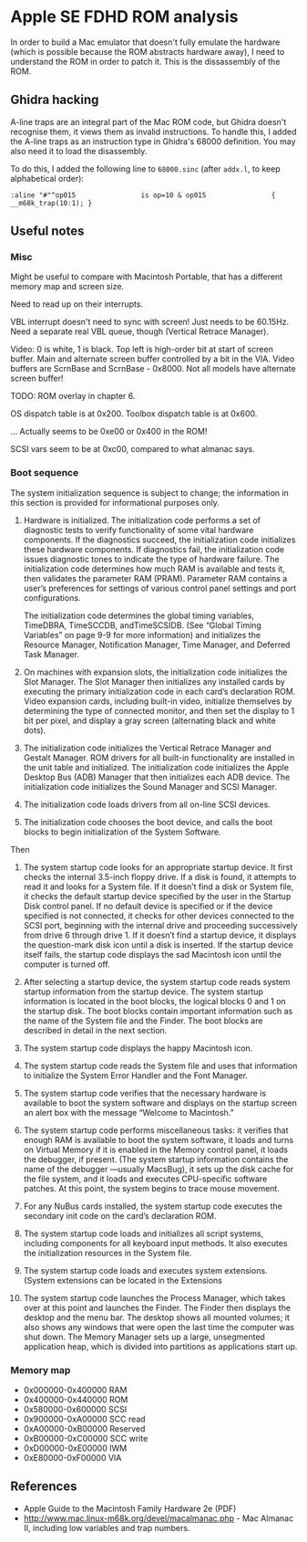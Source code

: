# Apple SE FDHD ROM analysis

In order to build a Mac emulator that doesn't fully emulate the
hardware (which is possible because the ROM abstracts hardware away),
I need to understand the ROM in order to patch it. This is the
dissassembly of the ROM.

## Ghidra hacking

A-line traps are an integral part of the Mac ROM code, but Ghidra
doesn't recognise them, it views them as invalid instructions. To
handle this, I added the A-line traps as an instruction type in
Ghidra's 68000 definition. You may also need it to load the
disassembly.

To do this, I added the following line to `68000.sinc` (after
`addx.l`, to keep alphabetical order):

```
:aline "#"^op015                is op=10 & op015                { __m68k_trap(10:1); }
```

## Useful notes

### Misc

Might be useful to compare with Macintosh Portable, that has a
different memory map and screen size.

Need to read up on their interrupts.

VBL interrupt doesn't need to sync with screen! Just needs to be
60.15Hz. Need a separate real VBL queue, though (Vertical Retrace
Manager).

Video: 0 is white, 1 is black. Top left is high-order bit at start of
screen buffer. Main and alternate screen buffer controlled by a bit in
the VIA. Video buffers are ScrnBase and ScrnBase - 0x8000. Not all
models have alternate screen buffer!

TODO: ROM overlay in chapter 6.

OS dispatch table is at 0x200.
Toolbox dispatch table is at 0x600.

... Actually seems to be 0xe00 or 0x400 in the ROM!

SCSI vars seem to be at 0xc00, compared to what almanac says.

### Boot sequence

The system initialization sequence is subject to change; the
information in this section is provided for informational purposes
only.

1. Hardware is initialized. The initialization code performs a set of
   diagnostic tests to verify functionality of some vital hardware
   components. If the diagnostics succeed, the initialization code
   initializes these hardware components. If diagnostics fail, the
   initialization code issues diagnostic tones to indicate the type of
   hardware failure. The initialization code determines how much RAM
   is available and tests it, then validates the parameter RAM
   (PRAM). Parameter RAM contains a user’s preferences for settings of
   various control panel settings and port configurations.

   The initialization code determines the global timing variables,
   TimeDBRA, TimeSCCDB, andTimeSCSIDB. (See “Global Timing Variables”
   on page 9-9 for more information) and initializes the Resource
   Manager, Notification Manager, Time Manager, and Deferred Task
   Manager.

2. On machines with expansion slots, the initialization code
   initializes the Slot Manager. The Slot Manager then initializes any
   installed cards by executing the primary initialization code in
   each card’s declaration ROM. Video expansion cards, including
   built-in video, initialize themselves by determining the type of
   connected monitor, and then set the display to 1 bit per pixel, and
   display a gray screen (alternating black and white dots).

3. The initialization code initializes the Vertical Retrace Manager
   and Gestalt Manager. ROM drivers for all built-in functionality are
   installed in the unit table and initialized. The initialization
   code initializes the Apple Desktop Bus (ADB) Manager that then
   initializes each ADB device. The initialization code initializes
   the Sound Manager and SCSI Manager.

4. The initialization code loads drivers from all on-line SCSI
   devices.

5. The initialization code chooses the boot device, and calls the boot
   blocks to begin initialization of the System Software.

Then

1. The system startup code looks for an appropriate startup device. It
   first checks the internal 3.5-inch floppy drive. If a disk is
   found, it attempts to read it and looks for a System file. If it
   doesn’t find a disk or System file, it checks the default startup
   device specified by the user in the Startup Disk control panel. If
   no default device is specified or if the device specified is not
   connected, it checks for other devices connected to the SCSI port,
   beginning with the internal drive and proceeding successively from
   drive 6 through drive 1. If it doesn’t find a startup device, it
   displays the question-mark disk icon until a disk is inserted. If
   the startup device itself fails, the startup code displays the sad
   Macintosh icon until the computer is turned off.

2. After selecting a startup device, the system startup code reads
   system startup information from the startup device. The system
   startup information is located in the boot blocks, the logical
   blocks 0 and 1 on the startup disk. The boot blocks contain
   important information such as the name of the System file and the
   Finder. The boot blocks are described in detail in the next
   section.

3. The system startup code displays the happy Macintosh icon.

4. The system startup code reads the System file and uses that
   information to initialize the System Error Handler and the Font
   Manager.

5. The system startup code verifies that the necessary hardware is
   available to boot the system software and displays on the startup
   screen an alert box with the message “Welcome to Macintosh.”

6. The system startup code performs miscellaneous tasks: it verifies
   that enough RAM is available to boot the system software, it loads
   and turns on Virtual Memory if it is enabled in the Memory control
   panel, it loads the debugger, if present. (The system startup
   information contains the name of the debugger —usually MacsBug), it
   sets up the disk cache for the file system, and it loads and
   executes CPU-specific software patches. At this point, the system
   begins to trace mouse movement.

7. For any NuBus cards installed, the system startup code executes the
   secondary init code on the card’s declaration ROM.

8. The system startup code loads and initializes all script systems,
   including components for all keyboard input methods. It also
   executes the initialization resources in the System file.

9. The system startup code loads and executes system
   extensions. (System extensions can be located in the Extensions

10. The system startup code launches the Process Manager, which takes
    over at this point and launches the Finder. The Finder then
    displays the desktop and the menu bar. The desktop shows all
    mounted volumes; it also shows any windows that were open the last
    time the computer was shut down. The Memory Manager sets up a
    large, unsegmented application heap, which is divided into
    partitions as applications start up.

### Memory map

 * 0x000000-0x400000 RAM
 * 0x400000-0x440000 ROM
 * 0x580000-0x600000 SCSI
 * 0x900000-0xA00000 SCC read
 * 0xA00000-0xB00000 Reserved
 * 0xB00000-0xC00000 SCC write
 * 0xD00000-0xE00000 IWM
 * 0xE80000-0xF00000 VIA

## References

 * Apple Guide to the Macintosh Family Hardware 2e (PDF)
 * http://www.mac.linux-m68k.org/devel/macalmanac.php - Mac Almanac
   II, including low variables and trap numbers.

